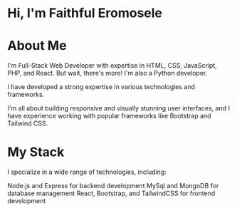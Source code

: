 # Hi, I'm Faithful Eromosele

# About Me
I'm Full-Stack Web Developer with expertise in HTML, CSS, JavaScript, PHP, and React. But wait, there's more! I'm also a Python developer.

I have developed a strong expertise in various technologies and frameworks.

I'm all about building responsive and visually stunning user interfaces, and I have experience working with popular frameworks like Bootstrap and Tailwind CSS.

# My Stack
I specialize in a wide range of technologies, including:

Node.js and Express for backend development
MySql and MongoDB for database management
React, Bootstrap, and TailwindCSS for frontend development
